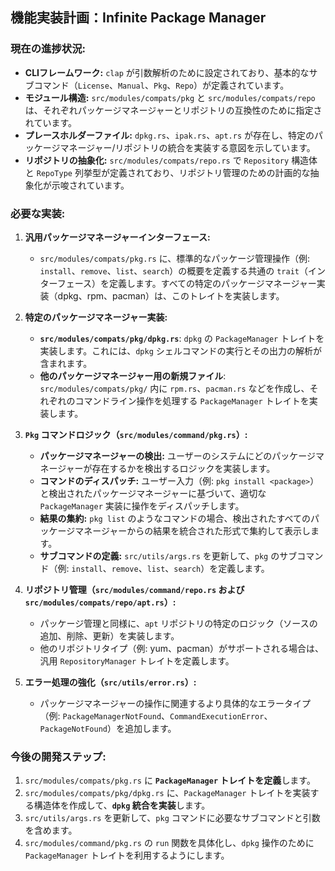 ## **機能実装計画：Infinite Package Manager**

### **現在の進捗状況:**

*   **CLIフレームワーク:** `clap` が引数解析のために設定されており、基本的なサブコマンド（`License`、`Manual`、`Pkg`、`Repo`）が定義されています。
*   **モジュール構造:** `src/modules/compats/pkg` と `src/modules/compats/repo` は、それぞれパッケージマネージャーとリポジトリの互換性のために指定されています。
*   **プレースホルダーファイル:** `dpkg.rs`、`ipak.rs`、`apt.rs` が存在し、特定のパッケージマネージャー/リポジトリの統合を実装する意図を示しています。
*   **リポジトリの抽象化:** `src/modules/compats/repo.rs` で `Repository` 構造体と `RepoType` 列挙型が定義されており、リポジトリ管理のための計画的な抽象化が示唆されています。

### **必要な実装:**

1.  **汎用パッケージマネージャーインターフェース:**
    *   `src/modules/compats/pkg.rs` に、標準的なパッケージ管理操作（例: `install`、`remove`、`list`、`search`）の概要を定義する共通の `trait`（インターフェース）を定義します。すべての特定のパッケージマネージャー実装（dpkg、rpm、pacman）は、このトレイトを実装します。

2.  **特定のパッケージマネージャー実装:**
    *   **`src/modules/compats/pkg/dpkg.rs`**: `dpkg` の `PackageManager` トレイトを実装します。これには、`dpkg` シェルコマンドの実行とその出力の解析が含まれます。
    *   **他のパッケージマネージャー用の新規ファイル**: `src/modules/compats/pkg/` 内に `rpm.rs`、`pacman.rs` などを作成し、それぞれのコマンドライン操作を処理する `PackageManager` トレイトを実装します。

3.  **`Pkg` コマンドロジック（`src/modules/command/pkg.rs`）:**
    *   **パッケージマネージャーの検出:** ユーザーのシステムにどのパッケージマネージャーが存在するかを検出するロジックを実装します。
    *   **コマンドのディスパッチ:** ユーザー入力（例: `pkg install <package>`）と検出されたパッケージマネージャーに基づいて、適切な `PackageManager` 実装に操作をディスパッチします。
    *   **結果の集約:** `pkg list` のようなコマンドの場合、検出されたすべてのパッケージマネージャーからの結果を統合された形式で集約して表示します。
    *   **サブコマンドの定義:** `src/utils/args.rs` を更新して、`pkg` のサブコマンド（例: `install`、`remove`、`list`、`search`）を定義します。

4.  **リポジトリ管理（`src/modules/command/repo.rs` および `src/modules/compats/repo/apt.rs`）:**
    *   パッケージ管理と同様に、`apt` リポジトリの特定のロジック（ソースの追加、削除、更新）を実装します。
    *   他のリポジトリタイプ（例: yum、pacman）がサポートされる場合は、汎用 `RepositoryManager` トレイトを定義します。

5.  **エラー処理の強化（`src/utils/error.rs`）:**
    *   パッケージマネージャーの操作に関連するより具体的なエラータイプ（例: `PackageManagerNotFound`、`CommandExecutionError`、`PackageNotFound`）を追加します。

### **今後の開発ステップ:**

1.  `src/modules/compats/pkg.rs` に **`PackageManager` トレイトを定義**します。
2.  `src/modules/compats/pkg/dpkg.rs` に、`PackageManager` トレイトを実装する構造体を作成して、**`dpkg` 統合を実装**します。
3.  `src/utils/args.rs` を更新して、`pkg` コマンドに必要なサブコマンドと引数を含めます。
4.  `src/modules/command/pkg.rs` の `run` 関数を具体化し、`dpkg` 操作のために `PackageManager` トレイトを利用するようにします。